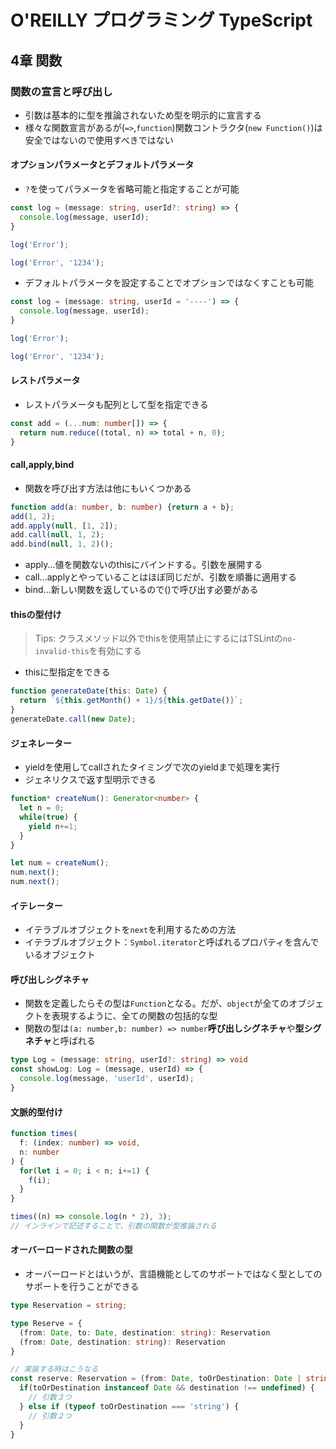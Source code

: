 # O'REILLY プログラミング TypeScript

## 4章 関数

### 関数の宣言と呼び出し

- 引数は基本的に型を推論されないため型を明示的に宣言する
- 様々な関数宣言があるが(`=>`,`function`)関数コントラクタ(`new Function()`)は安全ではないので使用すべきではない

#### オプションパラメータとデフォルトパラメータ

- `?`を使ってパラメータを省略可能と指定することが可能

```ts
const log = (message: string, userId?: string) => {
  console.log(message, userId);
}

log('Error');

log('Error', '1234');
```

- デフォルトパラメータを設定することでオプションではなくすことも可能

```ts
const log = (message: string, userId = '----') => {
  console.log(message, userId);
}

log('Error');

log('Error', '1234');
```

#### レストパラメータ

- レストパラメータも配列として型を指定できる

```ts
const add = (...num: number[]) => {
  return num.reduce((total, n) => total + n, 0);
}
```

#### call,apply,bind

- 関数を呼び出す方法は他にもいくつかある

```ts
function add(a: number, b: number) {return a + b};
add(1, 2);
add.apply(null, [1, 2]);
add.call(null, 1, 2);
add.bind(null, 1, 2)();
```

- apply...値を関数ないのthisにバインドする。引数を展開する
- call...applyとやっていることはほぼ同じだが、引数を順番に適用する
- bind...新しい関数を返しているので()で呼び出す必要がある

#### thisの型付け

> Tips: クラスメソッド以外でthisを使用禁止にするにはTSLintの`no-invalid-this`を有効にする

- thisに型指定をできる

```ts
function generateDate(this: Date) {
  return `${this.getMonth() + 1}/${this.getDate()}`;
}
generateDate.call(new Date);
```

#### ジェネレーター

- yieldを使用してcallされたタイミングで次のyieldまで処理を実行
- ジェネリクスで返す型明示できる

```ts
function* createNum(): Generator<number> {
  let n = 0;
  while(true) {
    yield n+=1;
  }
}

let num = createNum();
num.next();
num.next();
```

#### イテレーター

- イテラブルオブジェクトを`next`を利用するための方法
- イテラブルオブジェクト：`Symbol.iterator`と呼ばれるプロパティを含んでいるオブジェクト

#### 呼び出しシグネチャ

- 関数を定義したらその型は`Function`となる。だが、`object`が全てのオブジェクトを表現するように、全ての関数の包括的な型
- 関数の型は`(a: number,b: number) => number`**呼び出しシグネチャ**や**型シグネチャ**と呼ばれる

```ts
type Log = (message: string, userId?: string) => void
const showLog: Log = (message, userId) => {
  console.log(message, 'userId', userId);
}
```

#### 文脈的型付け

```ts
function times(
  f: (index: number) => void,
  n: number
) {
  for(let i = 0; i < n; i+=1) {
    f(i);
  }
}

times((n) => console.log(n * 2), 3);
// インラインで記述することで、引数の関数が型推論される
```

#### オーバーロードされた関数の型

- オーバーロードとはいうが、言語機能としてのサポートではなく型としてのサポートを行うことができる

```ts
type Reservation = string;

type Reserve = {
  (from: Date, to: Date, destination: string): Reservation
  (from: Date, destination: string): Reservation
}

// 実装する時はこうなる
const reserve: Reservation = (from: Date, toOrDestination: Date | string, destination?: string) => {
  if(toOrDestination instanceof Date && destination !== undefined) {
    // 引数３つ
  } else if (typeof toOrDestination === 'string') {
    // 引数２つ
  }
}
```
